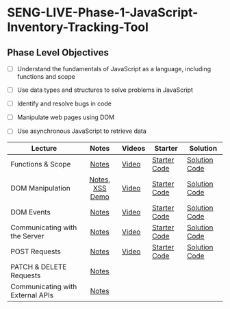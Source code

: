 # SENG-LIVE-Phase-1-JavaScript-Inventory-Tracking-Tool
## Phase Level Objectives
- [ ] Understand the fundamentals of JavaScript as a language, including functions and scope
- [ ] Use data types and structures to solve problems in JavaScript
- [ ] Identify and resolve bugs in code
- [ ] Manipulate web pages using DOM
- [ ] Use asynchronous JavaScript to retrieve data


| Lecture                          	| Notes 	| Videos 	| Starter 	| Solution 	|
|----------------------------------	|:-----:	|--------	|---------	|----------	|
| Functions & Scope                	|    [Notes](https://docs.google.com/document/d/1olAGz1_DGVugp36IGyzNwxWU5C4el_VE2cTRUd36siY/edit#heading=h.d5oaq7ks4u08)    	|    [Video](https://vimeo.com/773528247)    	|     [Starter Code](https://github.com/learn-co-students/SENG-LIVE-112122-Phase-1-JS/tree/main/01_Functions_%26_Scope)    	|     [Solution Code](https://github.com/learn-co-students/SENG-LIVE-112122-Phase-1-JS/compare/main...01_solution)     	|
| DOM Manipulation                 	|    [Notes](https://docs.google.com/document/d/1olAGz1_DGVugp36IGyzNwxWU5C4el_VE2cTRUd36siY/edit#heading=h.8ri6onkucacc), [XSS Demo](https://codesandbox.io/s/dark-silence-5rbq0x?file=/src/index.js:336-352)   	|    [Video](https://vimeo.com/773997417)    	|     [Starter Code](https://github.com/learn-co-students/SENG-LIVE-112122-Phase-1-JS/tree/main/02_DOM_Manipulation)    	|     [Solution Code](https://github.com/learn-co-students/SENG-LIVE-112122-Phase-1-JS/compare/main...02_solution)     	|
| DOM Events                       	|    [Notes](https://docs.google.com/document/d/1olAGz1_DGVugp36IGyzNwxWU5C4el_VE2cTRUd36siY/edit#heading=h.73eosy5rjnty)   	|     [Video](https://vimeo.com/774455082)   	|    [Starter Code](https://github.com/learn-co-students/SENG-LIVE-112122-Phase-1-JS/tree/main/03_DOM_Events)     	|    [Solution Code](https://github.com/learn-co-students/SENG-LIVE-112122-Phase-1-JS/compare/main...03_solution)      	|
| Communicating with the Server    	|    [Notes](https://docs.google.com/document/d/1olAGz1_DGVugp36IGyzNwxWU5C4el_VE2cTRUd36siY/edit#heading=h.p27zzwnkzvqd)   	|    [Video](https://vimeo.com/775974121)    	|     [Starter Code](https://github.com/learn-co-students/SENG-LIVE-112122-Phase-1-JS/tree/main/04_Communicating_with_the_Server)    	|     [Solution Code](https://github.com/learn-co-students/SENG-LIVE-103122-Phase-1-JS/compare/main...04_solution)     	|
| POST Requests                    	|    [Notes](https://docs.google.com/document/d/1olAGz1_DGVugp36IGyzNwxWU5C4el_VE2cTRUd36siY/edit#heading=h.46h3lncuuy9k)   	|    [Video](https://vimeo.com/776361455)    	|     [Starter Code](https://github.com/learn-co-students/SENG-LIVE-112122-Phase-1-JS/tree/main/05_POST_request)    	|     [Solution Code](https://github.com/learn-co-students/SENG-LIVE-112122-Phase-1-JS/compare/05_solution?expand=1)     	|
| PATCH & DELETE Requests          	|    [Notes](https://docs.google.com/document/d/1olAGz1_DGVugp36IGyzNwxWU5C4el_VE2cTRUd36siY/edit#heading=h.p1ulseiudtul)   	|        	|         	|          	|
| Communicating with External APIs 	|    [Notes](https://docs.google.com/document/d/1olAGz1_DGVugp36IGyzNwxWU5C4el_VE2cTRUd36siY/edit#heading=h.77hixjtrcsyn)   	|        	|         	|          	|
